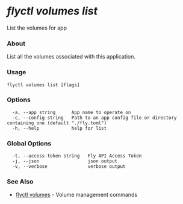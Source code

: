 # _flyctl volumes list_

List the volumes for app

### About

List all the volumes associated with this application.

### Usage
```
flyctl volumes list [flags]
```

### Options

```
  -a, --app string      App name to operate on
  -c, --config string   Path to an app config file or directory containing one (default "./fly.toml")
  -h, --help            help for list
```

### Global Options

```
  -t, --access-token string   Fly API Access Token
  -j, --json                  json output
  -v, --verbose               verbose output
```

### See Also

* [flyctl volumes](/docs/flyctl/volumes/)	 - Volume management commands

